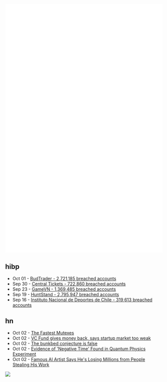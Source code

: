 ![Metrics](https://raw.githubusercontent.com/phixion/phixion/master/metrics.svg)

## hibp

<!--
for https://github.com/phixion/phixion/blob/main/.github/workflows/feeds.yml
-->
<!--START_SECTION:haveibeenpwnd-->
- Oct 01 - [BudTrader - 2,721,185 breached accounts](https://haveibeenpwned.com/PwnedWebsites#BudTrader)
- Sep 30 - [Central Tickets - 722,860 breached accounts](https://haveibeenpwned.com/PwnedWebsites#CentralTickets)
- Sep 23 - [GameVN - 1,369,485 breached accounts](https://haveibeenpwned.com/PwnedWebsites#GameVN)
- Sep 19 - [HuntStand - 2,795,947 breached accounts](https://haveibeenpwned.com/PwnedWebsites#HuntStand)
- Sep 16 - [Instituto Nacional de Deportes de Chile - 319,613 breached accounts](https://haveibeenpwned.com/PwnedWebsites#InstitutoNacionalDeDeportesDeChile)
<!--END_SECTION:haveibeenpwnd-->

## hn

<!--
for https://github.com/phixion/phixion/blob/main/.github/workflows/feeds.yml
-->
<!--START_SECTION:hn-->
- Oct 02 - [The Fastest Mutexes](https://justine.lol/mutex/)
- Oct 02 - [VC Fund gives money back, says startup market too weak](https://www.nytimes.com/2024/10/02/technology/crv-vc-fund-returning-money.html)
- Oct 02 - [The bunkbed conjecture is false](https://igorpak.wordpress.com/2024/10/01/the-bunkbed-conjecture-is-false/)
- Oct 02 - [Evidence of 'Negative Time' Found in Quantum Physics Experiment](https://www.scientificamerican.com/article/evidence-of-negative-time-found-in-quantum-physics-experiment/)
- Oct 02 - [Famous AI Artist Says He's Losing Millions from People Stealing His Work](https://gizmodo.com/famous-ai-artist-says-hes-losing-millions-of-dollars-from-people-stealing-his-work-2000505822)
<!--END_SECTION:hn-->

<!--
for https://yhype.me
-->
![](https://hit.yhype.me/github/profile?user_id=13013670)
